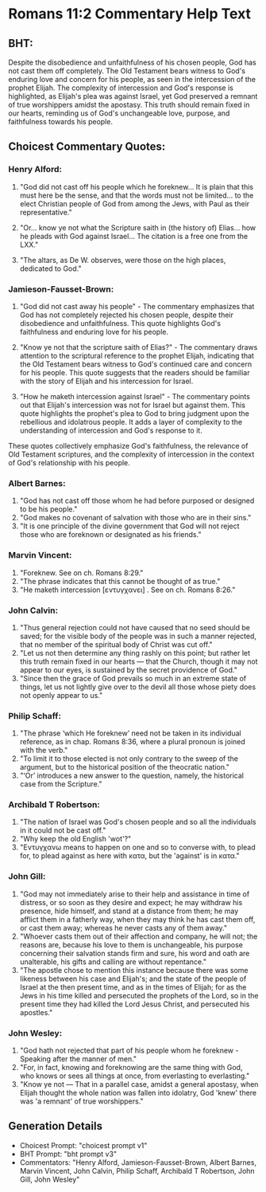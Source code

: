# Romans 11:2 Commentary Help Text

## BHT:
Despite the disobedience and unfaithfulness of his chosen people, God has not cast them off completely. The Old Testament bears witness to God's enduring love and concern for his people, as seen in the intercession of the prophet Elijah. The complexity of intercession and God's response is highlighted, as Elijah's plea was against Israel, yet God preserved a remnant of true worshippers amidst the apostasy. This truth should remain fixed in our hearts, reminding us of God's unchangeable love, purpose, and faithfulness towards his people.

## Choicest Commentary Quotes:
### Henry Alford:
1. "God did not cast off his people which he foreknew... It is plain that this must here be the sense, and that the words must not be limited... to the elect Christian people of God from among the Jews, with Paul as their representative."

2. "Or... know ye not what the Scripture saith in (the history of) Elias... how he pleads with God against Israel... The citation is a free one from the LXX."

3. "The altars, as De W. observes, were those on the high places, dedicated to God."

### Jamieson-Fausset-Brown:
1. "God did not cast away his people" - The commentary emphasizes that God has not completely rejected his chosen people, despite their disobedience and unfaithfulness. This quote highlights God's faithfulness and enduring love for his people.

2. "Know ye not that the scripture saith of Elias?" - The commentary draws attention to the scriptural reference to the prophet Elijah, indicating that the Old Testament bears witness to God's continued care and concern for his people. This quote suggests that the readers should be familiar with the story of Elijah and his intercession for Israel.

3. "How he maketh intercession against Israel" - The commentary points out that Elijah's intercession was not for Israel but against them. This quote highlights the prophet's plea to God to bring judgment upon the rebellious and idolatrous people. It adds a layer of complexity to the understanding of intercession and God's response to it.

These quotes collectively emphasize God's faithfulness, the relevance of Old Testament scriptures, and the complexity of intercession in the context of God's relationship with his people.

### Albert Barnes:
1. "God has not cast off those whom he had before purposed or designed to be his people."
2. "God makes no covenant of salvation with those who are in their sins."
3. "It is one principle of the divine government that God will not reject those who are foreknown or designated as his friends."

### Marvin Vincent:
1. "Foreknew. See on ch. Romans 8:29." 
2. "The phrase indicates that this cannot be thought of as true." 
3. "He maketh intercession [εντυγχανει] . See on ch. Romans 8:26."

### John Calvin:
1. "Thus general rejection could not have caused that no seed should be saved; for the visible body of the people was in such a manner rejected, that no member of the spiritual body of Christ was cut off."
2. "Let us not then determine any thing rashly on this point; but rather let this truth remain fixed in our hearts — that the Church, though it may not appear to our eyes, is sustained by the secret providence of God."
3. "Since then the grace of God prevails so much in an extreme state of things, let us not lightly give over to the devil all those whose piety does not openly appear to us."

### Philip Schaff:
1. "The phrase ‘which He foreknew’ need not be taken in its individual reference, as in chap. Romans 8:36, where a plural pronoun is joined with the verb."
2. "To limit it to those elected is not only contrary to the sweep of the argument, but to the historical position of the theocratic nation."
3. "‘Or’ introduces a new answer to the question, namely, the historical case from the Scripture."

### Archibald T Robertson:
1. "The nation of Israel was God's chosen people and so all the individuals in it could not be cast off."
2. "Why keep the old English 'wot'?" 
3. "Εντυγχανω means to happen on one and so to converse with, to plead for, to plead against as here with κατα, but the 'against' is in κατα."

### John Gill:
1. "God may not immediately arise to their help and assistance in time of distress, or so soon as they desire and expect; he may withdraw his presence, hide himself, and stand at a distance from them; he may afflict them in a fatherly way, when they may think he has cast them off, or cast them away; whereas he never casts any of them away." 
2. "Whoever casts them out of their affection and company, he will not; the reasons are, because his love to them is unchangeable, his purpose concerning their salvation stands firm and sure, his word and oath are unalterable, his gifts and calling are without repentance."
3. "The apostle chose to mention this instance because there was some likeness between his case and Elijah's; and the state of the people of Israel at the then present time, and as in the times of Elijah; for as the Jews in his time killed and persecuted the prophets of the Lord, so in the present time they had killed the Lord Jesus Christ, and persecuted his apostles."

### John Wesley:
1. "God hath not rejected that part of his people whom he foreknew - Speaking after the manner of men."
2. "For, in fact, knowing and foreknowing are the same thing with God, who knows or sees all things at once, from everlasting to everlasting."
3. "Know ye not — That in a parallel case, amidst a general apostasy, when Elijah thought the whole nation was fallen into idolatry, God 'knew' there was 'a remnant' of true worshippers."


## Generation Details
- Choicest Prompt: "choicest prompt v1"
- BHT Prompt: "bht prompt v3"
- Commentators: "Henry Alford, Jamieson-Fausset-Brown, Albert Barnes, Marvin Vincent, John Calvin, Philip Schaff, Archibald T Robertson, John Gill, John Wesley"
